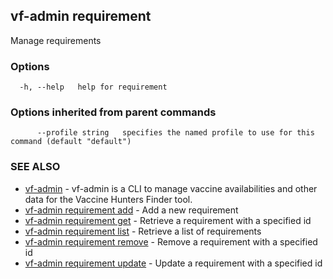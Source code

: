 ## vf-admin requirement

Manage requirements

### Options

```
  -h, --help   help for requirement
```

### Options inherited from parent commands

```
      --profile string   specifies the named profile to use for this command (default "default")
```

### SEE ALSO

* [vf-admin](vf-admin.md)	 - vf-admin is a CLI to manage vaccine availabilities and other data for the Vaccine Hunters Finder tool.
* [vf-admin requirement add](vf-admin_requirement_add.md)	 - Add a new requirement
* [vf-admin requirement get](vf-admin_requirement_get.md)	 - Retrieve a requirement with a specified id
* [vf-admin requirement list](vf-admin_requirement_list.md)	 - Retrieve a list of requirements
* [vf-admin requirement remove](vf-admin_requirement_remove.md)	 - Remove a requirement with a specified id
* [vf-admin requirement update](vf-admin_requirement_update.md)	 - Update a requirement with a specified id


